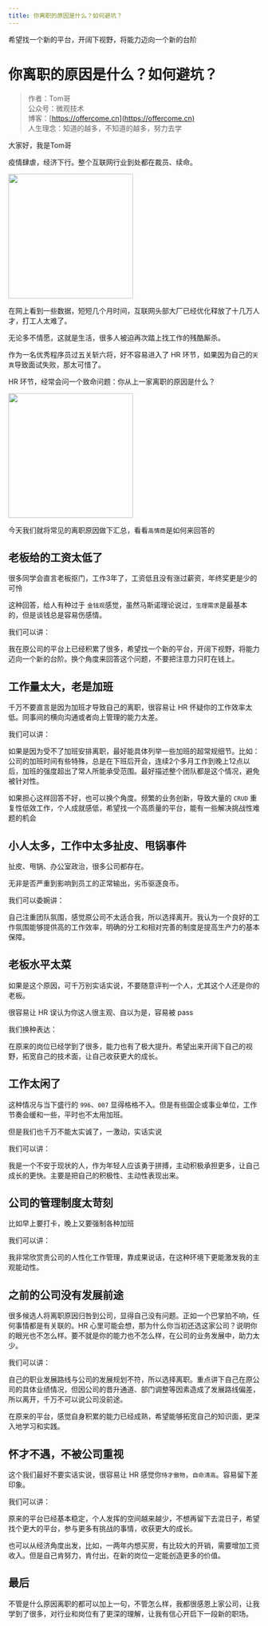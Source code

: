 ```yaml
---
title: 你离职的原因是什么？如何避坑？
---
```



希望找一个新的平台，开阔下视野，将能力迈向一个新的台阶


#  你离职的原因是什么？如何避坑？

> 作者：Tom哥
> <br/>公众号：微观技术
> <br/> 博客：[https://offercome.cn](https://offercome.cn)
> <br/> 人生理念：知道的越多，不知道的越多，努力去学



大家好，我是Tom哥

疫情肆虐，经济下行。整个互联网行业到处都在裁员、续命。

<div align="left">
    <img src="https://offercome.cn/images/interview/skill/6-2.jpeg" width="250px">
</div>

在网上看到一些数据，短短几个月时间，互联网头部大厂已经优化释放了十几万人才，打工人太难了。

无论多不情愿，这就是生活，很多人被迫再次踏上找工作的残酷厮杀。

作为一名优秀程序员过五关斩六将，好不容易进入了 HR 环节，如果因为自己的`天真`导致面试失败，那太可惜了。

HR 环节，经常会问一个致命问题：你从上一家离职的原因是什么？

<div align="left">
    <img src="https://offercome.cn/images/interview/skill/6-3.jpeg" width="250px">
</div>

今天我们就将常见的离职原因做下汇总，看看`高情商`是如何来回答的


## 老板给的工资太低了

很多同学会直言老板抠门，工作3年了，工资低且没有涨过薪资，年终奖更是少的可怜

这种回答，给人有种过于 `金钱观`感觉，虽然马斯诺理论说过，`生理需求`是最基本的，但是谈钱总是容易伤感情。

我们可以讲：

我在原公司的平台上已经积累了很多，希望找一个新的平台，开阔下视野，将能力迈向一个新的台阶。换个角度来回答这个问题，不要把注意力只盯在钱上。



## 工作量太大，老是加班

千万不要直言是因为加班才导致自己的离职，很容易让 HR 怀疑你的工作效率太低。同事间的横向沟通或者向上管理的能力太差。

我们可以讲：

如果是因为受不了加班安排离职，最好能具体列举一些加班的超常规细节。比如：公司的加班时间有些特殊，总是在下班后开会，连续2个多月工作到晚上12点以后，加班的强度超出了常人所能承受范围。最好描述整个团队都是这个情况，避免被针对性。

如果担心这样回答不好，也可以换个角度。频繁的业务创新，导致大量的 `CRUD` 重复性低效工作，个人成就感低，希望找一个高质量的平台，能有一些解决挑战性难题的机会


## 小人太多，工作中太多扯皮、甩锅事件

扯皮、甩锅、办公室政治，很多公司都存在。

无非是否严重到影响到员工的正常输出，劣币驱逐良币。

我们可以委婉讲：

自己注重团队氛围，感觉原公司不太适合我，所以选择离开。我认为一个良好的工作氛围能够提供高的工作效率，明确的分工和相对完善的制度是提高生产力的基本保障。


## 老板水平太菜

如果是这个原因，可千万别实话实说，不要随意评判一个人，尤其这个人还是你的老板。

很容易让 HR 误认为你这人很主观、自以为是，容易被 pass

我们换种表达：

在原来的岗位已经学到了很多，能力也有了极大提升。希望出来开阔下自己的视野，拓宽自己的技术面，让自己收获更大的成长。

## 工作太闲了

这种情况与当下盛行的 `996`、`007` 显得格格不入。但是有些国企或事业单位，工作节奏会缓和一些，平时也不太用加班。

但是我们也千万不能太实诚了，一激动，实话实说

我们可以讲：

我是一个不安于现状的人，作为年轻人应该勇于拼搏，主动积极承担更多，让自己成长的更快。主要是把自己的积极性、主动性表现出来。


## 公司的管理制度太苛刻

比如早上要打卡，晚上又要强制各种加班

我们可以讲：

我非常欣赏贵公司的人性化工作管理，靠成果说话，在这种环境下更能激发我的主观能动性。


## 之前的公司没有发展前途

很多候选人将离职原因归咎到公司，显得自己没有问题。正如一个巴掌拍不响，任何事情都是有关联的。HR 心里可能会想，那为什么你当初还选这家公司？说明你的眼光也不怎么样。要不就是你的能力也不怎么样，在公司的业务发展中，助力太少。

我们可以讲：

自己的职业发展路线与公司的发展规划不符，所以选择离职。重点讲下自己在原公司的具体业绩情况，但因公司的晋升通道、部门调整等因素造成了发展路线偏差，所以离开，千万不可以说公司没前途。


在原来的平台，感觉自身积累的能力已经成熟，希望能够拓宽自己的知识面，更深入地学习和实践。


## 怀才不遇，不被公司重视

这个我们最好不要实话实说，很容易让 HR 感觉你`恃才傲物`，`自命清高`。容易留下差印象。

我们可以讲：

原来的平台已经基本稳定，个人发挥的空间越来越少，不想再留下去混日子，希望找个更大的平台，参与更多有挑战的事情，收获更大的成长。

也可以从经济角度出发，比如，一两年内想买房，有比较大的开销，需要增加工资收入。但是自己肯努力，肯付出，在新的岗位一定能创造更多的价值。


## 最后

不管是什么原因离职的都可以加上一句，不管怎么样，我都很感恩上家公司，让我学到了很多，对行业和岗位有了更深的理解，让我有信心开启下一段新的职场。


